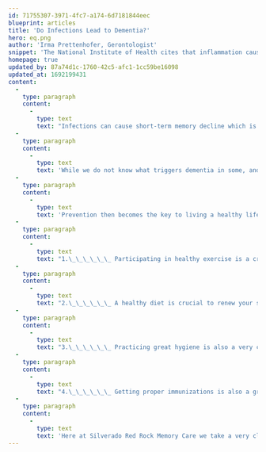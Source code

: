 ```yaml
---
id: 71755307-3971-4fc7-a174-6d7181844eec
blueprint: articles
title: 'Do Infections Lead to Dementia?'
hero: eq.png
author: 'Irma Prettenhofer, Gerontologist'
snippet: 'The National Institute of Health cites that inflammation caused by infectious diseases can contribute to dementia. Furthermore, the National Center for Biotechnical Research provides a great historical view of how at the turn of the century, infectious disease represented a high risk of mortality for many. One condition, neurosyphilis, was directly related to the cause of a cognitive decline in that era. With the advent of antibiotic treatments, the line became blurry with the association of infectious diseases with dementia. The truth is that the risk for infectious-related complications increases with age due to the changes in the immune system’s response to disease.  We also know that inflammation in the brain leads to delirium or acute mental confusion. Some dementia-related disorders are reversible, and some are not. So it’s best to speak to your doctor and get the proper information. Early diagnosis is critical to having a greater quality of life, even in the discourse of a dementia-related disease journey.'
homepage: true
updated_by: 87a74d1c-1760-42c5-afc1-1cc59be16098
updated_at: 1692199431
content:
  -
    type: paragraph
    content:
      -
        type: text
        text: "Infections can cause short-term memory decline which is reversible once the infection clears. But they can also lead to long-term cognitive impairment in people who are already on the trajectory toward dementia. In fact, infections can unmask dementia in people with subtle symptoms. Most of the cases of sudden confusion and rapidly progressive dementia in an elderly person are due to delirium caused by an infection. Urinary Tract Infections (UTI’s) and pneumonia can trigger acute confusion that comes on quickly, causing people to be incoherent, muddled, and disoriented. With proper hygienic perineal care, UTI’s can be prevented; Proper dental care can also prevent gum disease and reduce the risk of getting an infection.\_"
  -
    type: paragraph
    content:
      -
        type: text
        text: 'While we do not know what triggers dementia in some, and not others, and we know there is no cure. Simple lifestyle changes can help prevent infections and thereby allow you to live a preventative and healthy lifestyle.'
  -
    type: paragraph
    content:
      -
        type: text
        text: 'Prevention then becomes the key to living a healthy lifestyle. One can prevent infection by participating in activities that boost your immune system.'
  -
    type: paragraph
    content:
      -
        type: text
        text: "1.\_\_\_\_\_\_ Participating in healthy exercise is a critical part of this lifestyle choice"
  -
    type: paragraph
    content:
      -
        type: text
        text: "2.\_\_\_\_\_\_ A healthy diet is crucial to renew your systems and keep them working as they should"
  -
    type: paragraph
    content:
      -
        type: text
        text: "3.\_\_\_\_\_\_ Practicing great hygiene is also a very critical part of a healthy lifestyle."
  -
    type: paragraph
    content:
      -
        type: text
        text: "4.\_\_\_\_\_\_ Getting proper immunizations is also a great course of action"
  -
    type: paragraph
    content:
      -
        type: text
        text: 'Here at Silverado Red Rock Memory Care we take a very close look at infections with our residents, prevention is the key, and quick attention to them is paramount. With our Medical Director at the helm, we try in every manner possible to mitigate the risk of infections. Come visit us at Silverado to learn more about the holistic medical care we offer our residents. Call Cathy Anderson to schedule a tour at (702) 337-2480'
---
```

